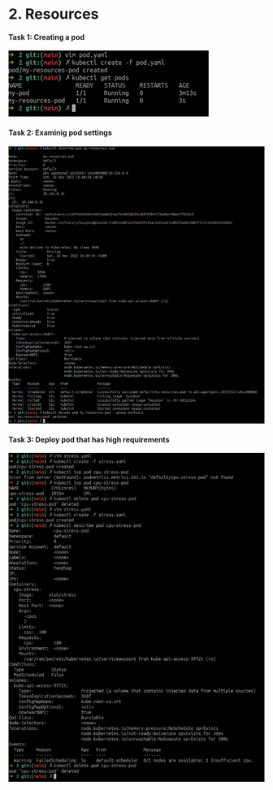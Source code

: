 # 2. Resources

#### Task 1: Creating a pod
![alt text](https://github.com/JFrred/budowa-hybrydowej-infrastruktury-it/blob/main/lab03/2.%20Resources/task1.png)

#### Task 2: Examinig pod settings
![alt text](https://github.com/JFrred/budowa-hybrydowej-infrastruktury-it/blob/main/lab03/2.%20Resources/tsak2.png)

#### Task 3: Deploy pod that has high requirements
![alt text](https://github.com/JFrred/budowa-hybrydowej-infrastruktury-it/blob/main/lab03/2.%20Resources/task3.png)
